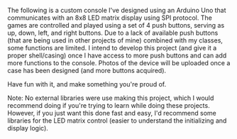 The following is a custom console I've designed using an Arduino Uno that communicates with an 8x8 LED matrix display using SPI protocol. The games are controlled and played using a set of 4 push buttons, serving as 
up, down, left, and right buttons. Due to a lack of available push buttons (that are being used in other projects of mine) combined with my classes, some functions are limited. I intend to develop this project (and
give it a proper shell/casing) once I have access to more push buttons and can add more functions to the console. Photos of the device will be uploaded once a case has been designed (and more buttons acquired).

Have fun with it, and make something you're proud of.

Note: No external libraries were use making this project, which I would recommend doing if you're trying to learn while doing these projects. However, if you just want this done fast and easy, I'd recommend some libraries for the LED matrix control (easier to understand the initializing and display logic). 
